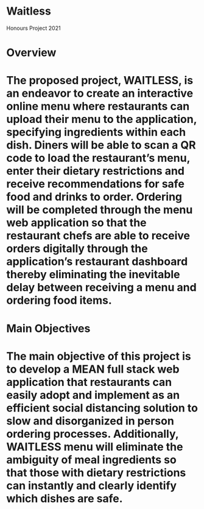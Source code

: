 # Waitless
Honours Project 2021

<h1> Overview <h1> 
The proposed project, WAITLESS, is an endeavor to create an interactive online menu where
restaurants can upload their menu to the application, specifying ingredients within each dish.
Diners will be able to scan a QR code to load the restaurant’s menu, enter their dietary
restrictions and receive recommendations for safe food and drinks to order. Ordering will be
completed through the menu web application so that the restaurant chefs are able to receive
orders digitally through the application’s restaurant dashboard thereby eliminating the
inevitable delay between receiving a menu and ordering food items.

<h1> Main Objectives <h1>
The main objective of this project is to develop a MEAN full stack web application that
restaurants can easily adopt and implement as an efficient social distancing solution to slow
and disorganized in person ordering processes. Additionally, WAITLESS menu will eliminate the
ambiguity of meal ingredients so that those with dietary restrictions can instantly and clearly
identify which dishes are safe.

